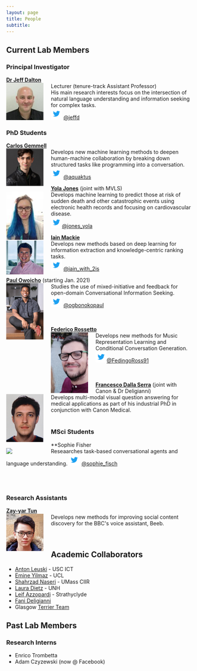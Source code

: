 ```yaml
---
layout: page
title: People
subtitle: 
---
```


## Current Lab Members

### Principal Investigator
**[Dr Jeff Dalton](https://www.gla.ac.uk/schools/computing/staff/jeffdalton/)** <br> <img src="/assets/img/jeff_dalton.jpeg" width="100px" style="float: left; margin-right: 20px;"> Lecturer (tenure-track Assistant Professor)  
His main research interests focus on the intersection of natural language understanding and information seeking for complex tasks.  
<img src="/assets/img/Twitter_Logo_Blue.png" width="30px"> [@jeffd](https://twitter.com/jeffd)
<br>  

### PhD Students
**[Carlos Gemmell](https://aquaktus.github.io)** <br>  <img src="/assets/img/carlos_gemmell.jpeg" width="100px" style="float: left; margin-right: 20px;">  Develops new machine learning methods to deepen human-machine collaboration by breaking down structured tasks like programming into a conversation.  
<img src="/assets/img/Twitter_Logo_Blue.png" width="30px"> [@aquaktus](https://twitter.com/aquaktus)

**[Yola Jones](https://uk.linkedin.com/in/yola-jones-6a6b0512b)** (joint with MVLS)<br> <img src="/assets/img/yola_jones.jpg" width="100px" style="float: left; margin-right: 20px;"> Develops machine learning to predict those at risk of sudden death and other catastrophic events using electronic health records and focusing on cardiovascular disease.  
<img src="/assets/img/Twitter_Logo_Blue.png" width="30px">[@jones_yola](https://twitter.com/jones_yola)

**[Iain Mackie](https://iain-mackie.github.io)** <br> <img src="/assets/img/Iain_photo.jpeg" width="100px" style="float: left; margin-right: 20px;"> Develops new methods based on deep learning for information extraction and knowledge-centric ranking tasks.   
<img src="/assets/img/Twitter_Logo_Blue.png" width="30px"> [@iain_with_2is](https://twitter.com/iain_with_2is)

**[Paul Owoicho](https://www.linkedin.com/in/paulowoicho/)** (starting Jan. 2021) <br> <img src="/assets/img/Paul_Owoicho.jpg" width="100px" style="float: left; margin-right: 20px;"> Studies the use of mixed-initiative and feedback for open-domain Conversational Information Seeking.  
<img src="/assets/img/Twitter_Logo_Blue.png" width="30px"> [@ogbonokopaul](https://twitter.com/ogbonokopaul)  
<br> 
<br>
  
**[Federico Rossetto](https://www.linkedin.com/in/federico-rossetto-819b36140/)** <br> <img src="/assets/img/federico_rossetto.jpg" width="100px" style="float: left; margin-right: 20px;"> Develops new methods for Music Representation Learning and Conditional Conversation Generation. <br>
<img src="/assets/img/Twitter_Logo_Blue.png" width="30px">[@FedingoRoss91](https://twitter.com/FedingoRoss91)
<br>  
<br> 


**[Francesco Dalla Serra](https://uk.linkedin.com/in/francesco-dalla-serra-419984142)** (joint with Canon & Dr Deligianni)<br>  <img src="/assets/img/francesco_dalla_serra.jpg" width="100px" style="float: left; margin-right: 20px;"> Develops multi-modal visual question answering for medical applications as part of his industrial PhD in conjunction with Canon Medical. 
<br>
<br> 

### MSci Students
**Sophie Fisher <br> <img src="/assets/img/sophie_fisher.jpeg" width="100px" style="float: left; margin-right: 20px;"> Reseaarches task-based conversational agents and language understanding.
<img src="/assets/img/Twitter_Logo_Blue.png" width="30px"> [@sophie_fisch](https://twitter.com/sophie_fisch)  
<br><br> 
<br>

### Research Assistants
**[Zay-yar Tun](https://uk.linkedin.com/in/zay-yar-tun-668411153)** <br> <img src="/assets/img/zay-yar-sm.jpeg" width="100px" style="float: left; margin-right: 20px;"> Develops new methods for improving social content discovery for the BBC's voice assistant, Beeb. 
<br>  <br><br>
  
## Academic Collaborators
- [Anton Leuski](https://ict.usc.edu/profile/anton-leuski/) - USC ICT
- [Emine Yilmaz](https://sites.google.com/site/emineyilmaz/) - UCL
- [Shahrzad Naseri](https://people.cs.umass.edu/~shnaseri/) - UMass CIIR
- [Laura Dietz](https://www.cs.unh.edu/~dietz/) - UNH
- [Leif Azzopardi](http://www.dcs.gla.ac.uk/~leif/) - Strathyclyde
- [Fani Deligianni](https://www.gla.ac.uk/schools/computing/staff/fanideligianni/)
- Glasgow [Terrier Team](http://terrierteam.dcs.gla.ac.uk/)

## Past Lab Members 

### Research Interns
- Enrico Trombetta
- Adam Czyzewski (now @ Facebook)
